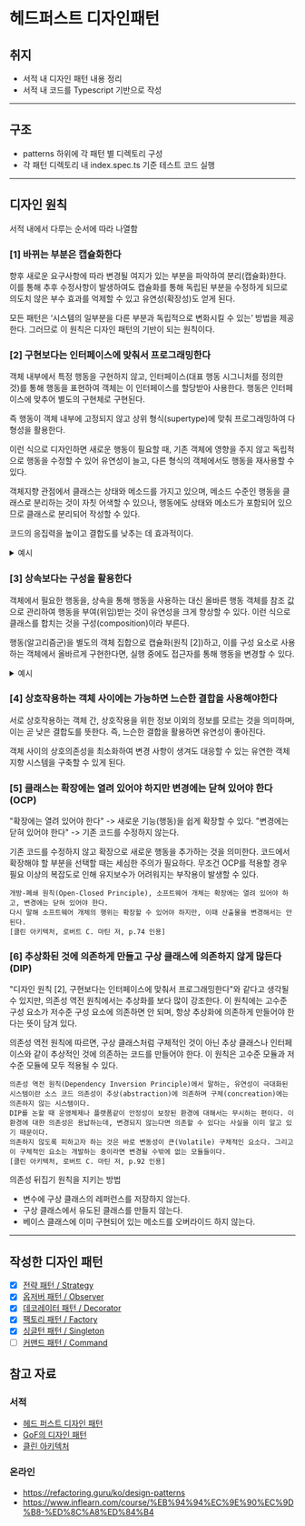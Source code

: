 # 헤드퍼스트 디자인패턴

## 취지

- 서적 내 디자인 패턴 내용 정리
- 서적 내 코드를 Typescript 기반으로 작성
<hr />

## 구조

- patterns 하위에 각 패턴 별 디렉토리 구성
- 각 패턴 디렉토리 내 index.spec.ts 기준 테스트 코드 실행
<hr />

## 디자인 원칙

서적 내에서 다루는 순서에 따라 나열함

### [1] 바뀌는 부분은 캡슐화한다

향후 새로운 요구사항에 따라 변경될 여지가 있는 부분을 파악하여 분리(캡슐화)한다. 이를 통해 추후 수정사항이 발생하여도 캡슐화를 통해 독립된 부분을 수정하게 되므로 의도치 않은 부수 효과를 억제할 수 있고 유연성(확장성)도 얻게 된다.

모든 패턴은 ‘시스템의 일부분을 다른 부분과 독립적으로 변화시킬 수 있는’ 방법을 제공한다. 그러므로 이 원칙은 디자인 패턴의 기반이 되는 원칙이다.

### [2] 구현보다는 인터페이스에 맞춰서 프로그래밍한다

객체 내부에서 특정 행동을 구현하지 않고, 인터페이스(대표 행동 시그니처를 정의한 것)를 통해 행동을 표현하여 객체는 이 인터페이스를 할당받아 사용한다. 행동은 인터페이스에 맞추어 별도의 구현체로 구현된다.

즉 행동이 객체 내부에 고정되지 않고 상위 형식(supertype)에 맞춰 프로그래밍하여 다형성을 활용한다.

이런 식으로 디자인하면 새로운 행동이 필요할 때, 기존 객체에 영향을 주지 않고 독립적으로 행동을 수정할 수 있어 유연성이 늘고, 다른 형식의 객체에서도 행동을 재사용할 수 있다.

객체지향 관점에서 클래스는 상태와 메소드를 가지고 있으며, 메소드 수준인 행동을 클래스로 분리하는 것이 자칫 어색할 수 있으나, 행동에도 상태와 메소드가 포함되어 있으므로 클래스로 분리되어 작성할 수 있다.

코드의 응집력을 높이고 결합도를 낮추는 데 효과적이다.

<details>
<summary>
예시
</summary>

- ‘요리’ 객체에서 ‘가열’에 대한 행동이 필요할 경우, ‘가열’에 대한 인터페이스를 통해 요리 객체에서는 ‘가열’의 수단은 신경 쓰지 않고 오직 ‘열이 가해지는 행위’에만 집중한다.

- ‘가열’ 인터페이스는 ‘직화’, ‘삶기’, ‘훈제’ 등 다양한 가열 방식에 따라 여러 구현체로 나뉘고, 구체적인 구현은 이 ‘가열’ 인터페이스의 구현체로 작성된다. 이후 용도에 맞게 ‘요리’ 객체에 이 인터페이스 규칙에 맞는 ‘가열’ 구현체를 할당하여 사용하면 된다.

- ‘가열’ 객체는 ‘요리’ 객체뿐 아니라 ‘가열’을 필요로 하는 다른 객체, 예를 들면 ‘세탁’ 객체의 ‘삶음 세탁’을 위한 ‘가열-삶기’ 구현체를 재사용할 수 있다.

<p align="center">
  <img src="./assets/principles-2-1.svg" />
</p>
</details>

### [3] 상속보다는 구성을 활용한다

객체에서 필요한 행동을, 상속을 통해 행동을 사용하는 대신 올바른 행동 객체를 참조 값으로 관리하여 행동을 부여(위임)받는 것이 유연성을 크게 향상할 수 있다. 이런 식으로 클래스를 합치는 것을 구성(composition)이라 부른다.

행동(알고리즘군)을 별도의 객체 집합으로 캡슐화(원칙 [2])하고, 이를 구성 요소로 사용하는 객체에서 올바르게 구현한다면, 실행 중에도 접근자를 통해 행동을 변경할 수 있다.

<details>
<summary>
예시
</summary>

- ‘요리’에서 객체 구성 시 필요에 따라 ‘가열’알고리즘군 중 필요한 구현체를 택하여 객체 내부의 참조 값으로 구성한다.
- 가열()을 호출하기 위해 참조 값을 통해 가열()을 호출한다. 이를 위임이라 부른다.
- ‘요리-동파육’의 경우 2가지 다른 형식의 가열이 필요하며, 이를 올바르게 구현했을 경우, 첫 조리에서는 ‘튀김’ 기능을 통해 조리한 이후, 조리방식 참조 값을 ‘찜’으로 바꾸어 ‘찜’ 방식으로 2번째 가열을 수행할 수 있게 된다.

<p align="center">
  <img src="./assets/principles-3-1.svg" />
</p>

</details>

### [4] 상호작용하는 객체 사이에는 가능하면 느슨한 결합을 사용해야한다

서로 상호작용하는 객체 간, 상호작용을 위한 정보 이외의 정보를 모르는 것을 의미하며, 이는 곧 낮은 결합도를 뜻한다. 즉, 느슨한 결합을 활용하면 유연성이 좋아진다.

객체 사이의 상호의존성을 최소화하여 변경 사항이 생겨도 대응할 수 있는 유연한 객체지향 시스템을 구축할 수 있게 된다.

### [5] 클래스는 확장에는 열려 있어야 하지만 변경에는 닫혀 있어야 한다(OCP)

"확장에는 열려 있어야 한다" -> 새로운 기능(행동)을 쉽게 확장할 수 있다.
"변경에는 닫혀 있어야 한다" -> 기존 코드를 수정하지 않는다.

기존 코드를 수정하지 않고 확장으로 새로운 행동을 추가하는 것을 의미한다. 코드에서 확장해야 할 부분을 선택할 때는 세심한 주의가 필요하다. 무조건 OCP를 적용할 경우 필요 이상의 복잡도로 인해 유지보수가 어려워지는 부작용이 발생할 수 있다.

    개방-폐쇄 원칙(Open-Closed Principle), 소프트웨어 개체는 확장에는 열려 있어야 하고, 변경에는 닫혀 있어야 한다.
    다시 말해 소프트웨어 개체의 행위는 확장할 수 있어야 하지만, 이때 산출물을 변경해서는 안 된다.
    [클린 아키텍처, 로버트 C. 마틴 저, p.74 인용]

### [6] 추상화된 것에 의존하게 만들고 구상 클래스에 의존하지 않게 많든다 (DIP)

"디자인 원칙 [2], 구현보다는 인터페이스에 맞춰서 프로그래밍한다"와 같다고 생각될 수 있지만, 의존성 역전 원칙에서는 추상화를 보다 많이 강조한다.
이 원칙에는 고수준 구성 요소가 저수준 구성 요소에 의존하면 안 되며, 항상 추상화에 의존하게 만들어야 한다는 뜻이 담겨 있다.

의존성 역전 원칙에 따르면, 구상 클래스처럼 구체적인 것이 아닌 추상 클래스나 인터페이스와 같이 추상적인 것에 의존하는 코드를 만들어야 한다. 이 원칙은 고수준 모듈과 저수준 모듈에 모두 적용될 수 있다.

    의존성 역전 원칙(Dependency Inversion Principle)에서 말하는, 유연성이 극대화된 시스템이란 소스 코드 의존성이 추상(abstraction)에 의존하며 구체(concreation)에는 의존하지 않는 시스템이다.
    DIP를 논할 때 운영체제나 플랫폼같이 안정성이 보장된 환경에 대해서는 무시하는 편이다. 이 환경에 대한 의존성은 용납하는데, 변경되지 않는다면 의존할 수 있다는 사실을 이미 알고 있기 때문이다.
    의존하지 않도록 피하고자 하는 것은 바로 변동성이 큰(Volatile) 구체적인 요소다. 그리고 이 구체적인 요소는 개발하는 중이라면 변경될 수밖에 없는 모듈들이다.
    [클린 아키텍처, 로버트 C. 마틴 저, p.92 인용]

의존성 뒤집기 원칙을 지키는 방법

- 변수에 구상 클래스의 레퍼런스를 저장하지 않는다.
- 구상 클래스에서 유도된 클래스를 만들지 않는다.
- 베이스 클래스에 이미 구현되어 있는 메소드를 오버라이드 하지 않는다.

<hr />

## 작성한 디자인 패턴

- [x] [전략 패턴 / Strategy](./patterns/strategy/)
- [x] [옵저버 패턴 / Observer](./patterns/observer/)
- [x] [데코레이터 패턴 / Decorator](./patterns/decorator/)
- [x] [팩토리 패턴 / Factory](./patterns/factory/)
- [x] [싱글턴 패턴 / Singleton](./patterns/singleton/)
- [ ] [커맨드 패턴 / Command](./patterns/command/)

## 참고 자료

### 서적

- [헤드 퍼스트 디자인 패턴](https://product.kyobobook.co.kr/detail/S000001810483)
- [GoF의 디자인 패턴](https://product.kyobobook.co.kr/detail/S000001962303)
- [클린 아키텍처](https://product.kyobobook.co.kr/detail/S000001033082)

### 온라인

- https://refactoring.guru/ko/design-patterns
- https://www.inflearn.com/course/%EB%94%94%EC%9E%90%EC%9D%B8-%ED%8C%A8%ED%84%B4
